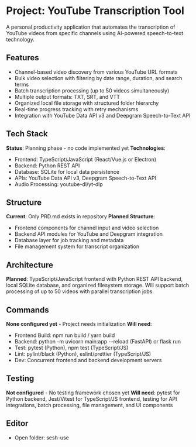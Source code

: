# Project: YouTube Transcription Tool
A personal productivity application that automates the transcription of YouTube videos from specific channels using AI-powered speech-to-text technology.

## Features
- Channel-based video discovery from various YouTube URL formats
- Bulk video selection with filtering by date range, duration, and search terms
- Batch transcription processing (up to 50 videos simultaneously)
- Multiple output formats: TXT, SRT, and VTT
- Organized local file storage with structured folder hierarchy
- Real-time progress tracking with retry mechanisms
- Integration with YouTube Data API v3 and Deepgram Speech-to-Text API

## Tech Stack
**Status**: Planning phase - no code implemented yet
**Technologies**:
- Frontend: TypeScript/JavaScript (React/Vue.js or Electron)
- Backend: Python REST API
- Database: SQLite for local data persistence
- APIs: YouTube Data API v3, Deepgram Speech-to-Text API
- Audio Processing: youtube-dl/yt-dlp

## Structure
**Current**: Only PRD.md exists in repository
**Planned Structure**:
- Frontend components for channel input and video selection
- Backend API modules for YouTube and Deepgram integration
- Database layer for job tracking and metadata
- File management system for transcript organization

## Architecture
**Planned**: TypeScript/JavaScript frontend with Python REST API backend, local SQLite database, and organized filesystem storage. Will support batch processing of up to 50 videos with parallel transcription jobs.

## Commands
**None configured yet** - Project needs initialization
**Will need**:
- Frontend Build: npm run build / yarn build
- Backend: python -m uvicorn main:app --reload (FastAPI) or flask run
- Test: pytest (Python), npm test (TypeScript/JS)
- Lint: pylint/black (Python), eslint/prettier (TypeScript/JS)
- Dev: Concurrent frontend and backend development servers

## Testing
**Not configured** - No testing framework chosen yet
**Will need**: pytest for Python backend, Jest/Vitest for TypeScript/JS frontend, testing for API integrations, batch processing, file management, and UI components

## Editor
- Open folder: sesh-use
